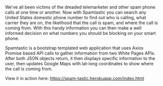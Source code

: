 We've all been victims of the dreaded telemarketer and other spam phone calls at one time or another. Now with Spamtastic you 
can search any United States domestic phone number to find out who is calling, what carrier they are on, the likelihood that 
the call is spam, and where the call is coming from. With this handy information you can then make a well informed decision on 
what numbers you should be blocking on your smart phone.

Spamtastic is a bootstrap templated web application that uses Axios Promise based API calls to gather information from two
White Pages APIs. After both JSON objects return, it then displays specific information to the user, then updates Google Maps
with lat-long coordinates to show where the call is coming from.

View it in action here: https://spam-tastic.herokuapp.com/index.html
